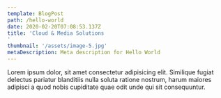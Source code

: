 ```yaml
---
template: BlogPost
path: /hello-world
date: 2020-02-20T07:08:53.137Z
title: 'Cloud & Media Solutions
'
thumbnail: '/assets/image-5.jpg'
metaDescription: Meta description for Hello World
---
```


Lorem ipsum dolor, sit amet consectetur adipisicing elit. Similique fugiat delectus pariatur blanditiis nulla soluta ratione nostrum, harum maiores adipisci a quod nobis cupiditate quae odit unde qui sit consequuntur.
